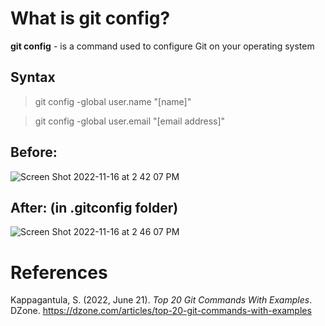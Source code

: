 # What is git config?

**git config** - is a command used to configure Git on your operating system 

## Syntax
> git config -global user.name "[name]" 

> git config -global user.email "[email address]" 

## Before: 
![Screen Shot 2022-11-16 at 2 42 07 PM](https://user-images.githubusercontent.com/109105989/202278434-e30153c3-97d1-4c99-888f-1fdc1c145a6c.png)

## After: (in .gitconfig folder) 
![Screen Shot 2022-11-16 at 2 46 07 PM](https://user-images.githubusercontent.com/109105989/202279203-21ce58e0-af88-4fe9-9b37-173b6bc9dbb7.png)




# References 
Kappagantula, S. (2022, June 21). *Top 20 Git Commands With Examples*. DZone. <https://dzone.com/articles/top-20-git-commands-with-examples>
